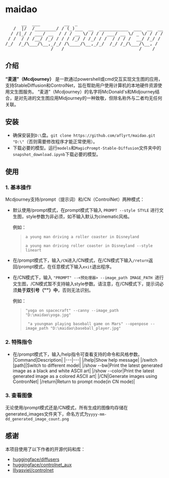 # maidao 

<pre>
      __  ___         __  _                                  
   /  |/  /________/ / (_)___  __  ___________  ___  __  __
  / /|_/ / ___/ __  / / / __ \/ / / / ___/ __ \/ _ \/ / / /
 / /  / / /__/ /_/ / / / /_/ / /_/ / /  / / / /  __/ /_/ / 
/_/  /_/\___/\__,_/_/ /\____/\__,_/_/  /_/ /_/\___/\__, /  
                 /___/                            /____/   
</pre>

## 介绍
**“麦道”（Mcdjourney）** 是一款通过powershell或cmd交互实现文生图的应用，支持StableDiffusion和ControlNet，旨在帮助用户使用计算机的本地硬件资源使用文生图服务。
“麦道”（Mcdjourney）的名字将McDonald's和Midjourney结合，是对先进的文生图应用Midjourney的一种致敬，但除名称外与二者均无任何关联。
## 安装
* 确保安装到`D:\`盘。`git clone https://github.com/aflyrt/maidao.git "D:\"`（否则需要修改程序才能正常使用）。
* 下载必要的模型。运行`models`和`MagicPrompt-Stable-Diffusion`文件夹中的`snapshot_download.ipynb`下载必要的模型。
## 使用
### 1. 基本操作
Mcdjourney支持/prompt（提示词）和/CN（ControlNet）两种模式：
* 默认使用/prompt模式，在prompt模式下输入 `PROMPT --style STYLE` 进行文生图，style参数为非必须，如不输入默认为cinematic风格。

  例如：
  > `a young man driving a roller coaster in Disneyland`
  > 
  > `a young man driving roller coaster in Disneyland --style lineart`
* 在/prompt模式下，输入`/CN`进入/CN模式，在/CN模式下输入`/return`返回/prompt模式，在任意模式下输入`exit`退出程序。
* 在/CN模式下，输入 `"PROMPT" --<预处理器> --image_path IMAGE_PATH `进行文生图，/CN模式暂不支持输入style参数。请注意，在/CN模式下，提示词必须**处于双引号（""）中**，否则无法识别。

  例如：
  > `"yoga on spacecraft" --canny --image_path "D:\maidao\yoga.jpg"`
  > 
  >` "a youngman playing baseball game on Mars" --openpose --image_path "D:\maidao\baseball_player.jpg"`
### 2. 特殊指令
* 在/prompt模式下，输入/help指令可查看支持的命令和风格参数。
  |Command|Description|
  |---|---|
  |/help|Show help message|
  |/switch [path]|Switch to different model|
  |/show --bw|Print the latest generated image as a black and white ASCII art|
  |/show --color|Print the latest generated image as a colored ASCII art|
  |/CN|Generate images using ContronNet|
  |/return|Return to prompt mode(in CN mode)|
### 3. 查看图像
无论使用/prompt模式还是/CN模式，所有生成的图像均存储在generated_images文件夹下，命名方式为`yyyy-mm-dd_generated_image_count.png`
## 感谢
本项目使用了以下作者的开源代码和库：
* [huggingface/diffusers](https://github.com/huggingface/diffusers)
* [huggingface/controlnet_aux](https://github.com/huggingface/controlnet_aux)
* [lllyasviel/controlnet](https://github.com/lllyasviel/ControlNet)

